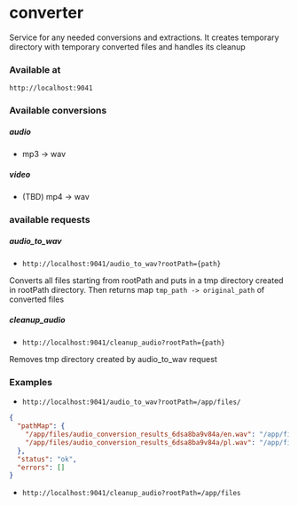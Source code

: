 # converter

Service for any needed conversions and extractions. It creates temporary directory with temporary converted files and handles its cleanup

### Available at

`http://localhost:9041`

### Available conversions

##### audio

- mp3 -> wav

##### video

- (TBD) mp4 -> wav

### available requests

##### audio_to_wav

- `http://localhost:9041/audio_to_wav?rootPath={path}`

Converts all files starting from rootPath and puts in a tmp directory created in rootPath directory.
 Then returns map `tmp_path -> original_path` of converted files

##### cleanup_audio

- `http://localhost:9041/cleanup_audio?rootPath={path}`

Removes tmp directory created by audio_to_wav request

### Examples

- `http://localhost:9041/audio_to_wav?rootPath=/app/files/`

```json
{
  "pathMap": {
    "/app/files/audio_conversion_results_6dsa8ba9v84a/en.wav": "/app/files/en.mp3",
    "/app/files/audio_conversion_results_6dsa8ba9v84a/pl.wav": "/app/files/pl.mp3",
  },
  "status": "ok",
  "errors": []
}
```

- `http://localhost:9041/cleanup_audio?rootPath=/app/files`
